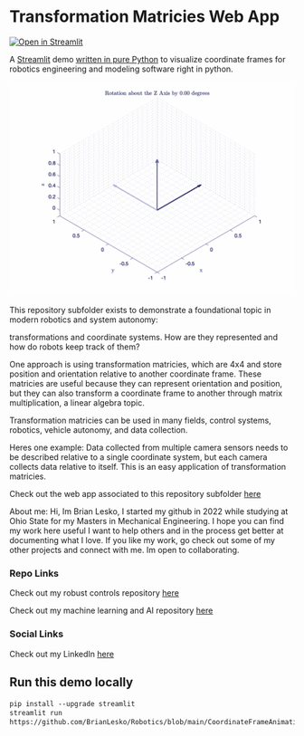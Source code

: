 # Transformation Matricies Web App

[![Open in Streamlit](https://static.streamlit.io/badges/streamlit_badge_black_white.svg)](https://robotics-transformation.streamlit.app)

A [Streamlit](https://streamlit.io) demo [written in pure Python](https://github.com/BrianLesko/Robotics/blob/main/CoordinateFrameAnimation/TransformationMatriciesDemo.py)
to visualize coordinate frames for robotics engineering and modeling software right in python.

![](rotation.gif)

This repository subfolder exists to demonstrate a foundational topic in modern robotics and system autonomy: 

transformations and coordinate systems. How are they represented and how do robots keep track of them? 

One approach is using transformation matricies, which are 4x4 and store position and orientation relative to another coordinate frame. 
These matricies are useful because they can represent orientation and position, but they can also transform a coordinate frame to another through matrix multiplication, a linear algebra topic.

Transformation matricies can be used in many fields, control systems, robotics, vehicle autonomy, and data collection.

Heres one example:
Data collected from multiple camera sensors needs to be described relative to a single coordinate system, but each camera collects data relative to itself. This is an easy application of transformation matricies.

Check out the web app associated to this repository subfolder [here](https://robotics-transformation.streamlit.app) 

About me: Hi, Im Brian Lesko, I started my github in 2022 while studying at Ohio State for my Masters in Mechanical Engineering. I hope you can find my work here useful
I want to help others and in the process get better at documenting what I love. If you like my work, go check out some of my other projects and connect with me. Im open to collaborating. 

### Repo Links 

Check out my robust controls repository [here](https://github.com/BrianLesko/RobustControls)

Check out my machine learning and AI repository [here](https://github.com/BrianLesko/MachineLearning)

### Social Links 

Check out my LinkedIn [here](https://www.linkedin.com/in/brianlesko/)

## Run this demo locally
```
pip install --upgrade streamlit
streamlit run https://github.com/BrianLesko/Robotics/blob/main/CoordinateFrameAnimation/TransformationMatriciesDemo.py
```



 



